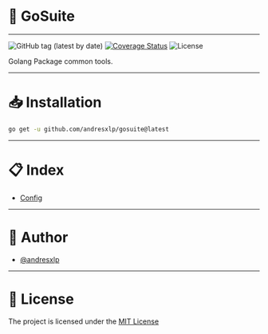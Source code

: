 # 🧰 GoSuite

---
![GitHub tag (latest by date)](https://img.shields.io/github/v/tag/AndresXLP/gosuite?label=version)
[![Coverage Status](https://coveralls.io/repos/github/AndresXLP/gosuite/badge.svg?branch=feat/add-new-tag)](https://coveralls.io/github/AndresXLP/gosuite?branch=feat/add-new-tag)
![License](https://img.shields.io/dub/l/vibe-d.svg)


Golang Package common tools.

---

# 📥 Installation
```bash
go get -u github.com/andresxlp/gosuite@latest
```

---

# 📋 Index
- [Config](./config/README.md)

---

# 🙋 Author

- [@andresxlp](https://www.github.com/andresxlp)

---

# 🔏 License

The project is licensed under the [MIT License](https://choosealicense.com/licenses/mit/)
